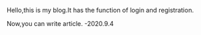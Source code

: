 Hello,this is my blog.It has the function of login and registration.

Now,you can write article.
-2020.9.4
